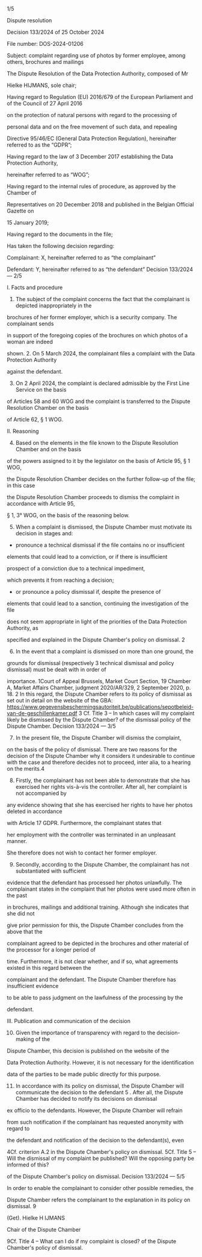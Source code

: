 1/5

Dispute resolution

Decision 133/2024 of 25 October 2024

File number: DOS-2024-01206

Subject: complaint regarding use of photos by former employee, among others, brochures and mailings

The Dispute Resolution of the Data Protection Authority, composed of Mr

Hielke HIJMANS, sole chair;

Having regard to Regulation (EU) 2016/679 of the European Parliament and of the Council of 27 April 2016

on the protection of natural persons with regard to the processing of

personal data and on the free movement of such data, and repealing

Directive 95/46/EC (General Data Protection Regulation), hereinafter referred to as the “GDPR”;

Having regard to the law of 3 December 2017 establishing the Data Protection Authority,

hereinafter referred to as “WOG”;

Having regard to the internal rules of procedure, as approved by the Chamber of

Representatives on 20 December 2018 and published in the Belgian Official Gazette on

15 January 2019;

Having regard to the documents in the file;

Has taken the following decision regarding:

Complainant: X, hereinafter referred to as “the complainant”

Defendant: Y, hereinafter referred to as “the defendant” Decision 133/2024 — 2/5

I. Facts and procedure

1. The subject of the complaint concerns the fact that the complainant is depicted inappropriately in the

brochures of her former employer, which is a security company. The complainant sends

in support of the foregoing copies of the brochures on which photos of a woman are indeed

shown. 2. On 5 March 2024, the complainant files a complaint with the Data Protection Authority

against the defendant.

3. On 2 April 2024, the complaint is declared admissible by the First Line Service on the basis

of Articles 58 and 60 WOG and the complaint is transferred to the Dispute Resolution Chamber on the basis

of Article 62, § 1 WOG.

II. Reasoning

4. Based on the elements in the file known to the Dispute Resolution Chamber and on the basis

of the powers assigned to it by the legislator on the basis of Article 95, § 1 WOG,

the Dispute Resolution Chamber decides on the further follow-up of the file; in this case

the Dispute Resolution Chamber proceeds to dismiss the complaint in accordance with Article 95,

§ 1, 3° WOG, on the basis of the reasoning below.

5. When a complaint is dismissed, the Dispute Chamber must motivate its decision in stages and:

- pronounce a technical dismissal if the file contains no or insufficient

elements that could lead to a conviction, or if there is insufficient

prospect of a conviction due to a technical impediment,

which prevents it from reaching a decision;

- or pronounce a policy dismissal if, despite the presence of

elements that could lead to a sanction, continuing the investigation of the file

does not seem appropriate in light of the priorities of the Data Protection Authority, as

specified and explained in the Dispute Chamber's policy on dismissal. 2

6. In the event that a complaint is dismissed on more than one ground, the

grounds for dismissal (respectively 3
technical dismissal and policy dismissal) must be dealt with in order of

importance. 1Court of Appeal Brussels, Market Court Section, 19 Chamber A, Market Affairs Chamber, judgment 2020/AR/329, 2 September 2020,
p. 18.
2
In this regard, the Dispute Chamber refers to its policy of dismissal as set out in detail on the website of the GBA:
https://www.gegevensbeschermingsautoriteit.be/publications/sepotbeleid-van-de-geschillenkamer.pdf
3 Cf. Title 3 – In which cases will my complaint likely be dismissed by the Dispute Chamber? of the
dismissal policy of the Dispute Chamber. Decision 133/2024 — 3/5

7. In the present file, the Dispute Chamber will dismiss the complaint,

on the basis of the policy of dismissal. There are two reasons for the decision of the Dispute Chamber why it considers it undesirable to continue with the case and therefore decides not to proceed, inter alia, to a hearing on the merits.4

8. Firstly, the complainant has not been able to demonstrate that she has exercised her rights vis-à-vis the controller. After all, her complaint is not accompanied by

any evidence showing that she has exercised her rights to have her photos deleted in accordance

with Article 17 GDPR. Furthermore, the complainant states that

her employment with the controller was terminated in an unpleasant manner.

She therefore does not wish to contact her former employer.

9. Secondly, according to the Dispute Chamber, the complainant has not substantiated with sufficient

evidence that the defendant has processed her photos unlawfully. The complainant states in the complaint that her photos were used more often in the past

in brochures, mailings and additional training. Although she indicates that she did not

give prior permission for this, the Dispute Chamber concludes from the above that the

complainant agreed to be depicted in the brochures and other material of the processor for a longer period of

time. Furthermore, it is not clear whether, and if so, what agreements existed in this regard between the

complainant and the defendant. The Dispute Chamber therefore has insufficient evidence

to be able to pass judgment on the lawfulness of the processing by the

defendant.

III. Publication and communication of the decision

10. Given the importance of transparency with regard to the decision-making of the

Dispute Chamber, this decision is published on the website of the

Data Protection Authority. However, it is not necessary for the identification

data of the parties to be made public directly for this purpose.

11. In accordance with its policy on dismissal, the Dispute Chamber will communicate the decision to the defendant
5
. After all, the Dispute Chamber has decided to notify its decisions on dismissal

ex officio to the defendants. However, the Dispute Chamber will refrain

from such notification if the complainant has requested anonymity with regard to

the defendant and notification of the decision to the defendant(s), even

4Cf. criterion A.2 in the Dispute Chamber's policy on dismissal.
5Cf. Title 5 – Will the dismissal of my complaint be published? Will the opposing party be informed of this?

of the Dispute Chamber's policy on dismissal. Decision 133/2024 — 5/5

In order to enable the complainant to consider other possible remedies, the

Dispute Chamber refers the complainant to the explanation in its policy on dismissal. 9

(Get). Hielke H IJMANS

Chair of the Dispute Chamber

9Cf. Title 4 – What can I do if my complaint is closed? of the Dispute Chamber's policy of dismissal.

